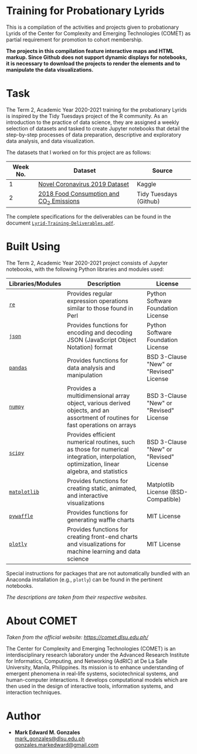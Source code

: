 # Training for Probationary Lyrids

This is a compilation of the activities and projects given to probationary Lyrids of the Center for Complexity and Emerging Technologies (COMET) as partial requirement for promotion to cohort membership. 

**The projects in this compilation feature interactive maps and HTML markup. Since Github does not support dynamic displays for notebooks, it is necessary to download the projects to render the elements and to manipulate the data visualizations.**

# Task

The Term 2, Academic Year 2020-2021 training for the probationary Lyrids is inspired by the Tidy Tuesdays project of the R community. As an introduction to the practice of data science, they are assigned a weekly selection of datasets and tasked to create Jupyter notebooks that detail the step-by-step processes of data preparation, descriptive and exploratory data analysis, and data visualization. 

The datasets that I worked on for this project are as follows:

Week No. | Dataset | Source
--- | --- | ---
1 | <a href = "https://www.kaggle.com/sudalairajkumar/novel-corona-virus-2019-dataset">Novel Coronavirus 2019 Dataset</a> | Kaggle
2 | <a href = "https://github.com/rfordatascience/tidytuesday/tree/master/data/2020/2020-02-18">2018 Food Consumption and CO<sub>2</sub> Emissions</a> | Tidy Tuesdays (Github)

The complete specifications for the deliverables can be found in the document <a href = "https://github.com/memgonzales/lyrid-training/blob/master/Lyrid-Training-Deliverables.pdf"><code>Lyrid-Training-Deliverables.pdf</code></a>.

# Built Using

The Term 2, Academic Year 2020-2021 project consists of Jupyter notebooks, with the following Python libraries and modules used:

Libraries/Modules | Description | License
--- | ---| ---
<a href = "https://docs.python.org/3/library/re.html"><code>re</code></a> | Provides regular expression operations similar to those found in Perl | Python Software Foundation License
<a href = "https://docs.python.org/3/library/json.html"><code>json</code></a> | Provides functions for encoding and decoding JSON (JavaScript Object Notation) format | Python Software Foundation License
<a href = "https://pandas.pydata.org/"><code>pandas</code></a> | Provides functions for data analysis and manipulation | BSD 3-Clause "New" or "Revised" License
<a href = "https://numpy.org/"><code>numpy</code></a> | Provides a multidimensional array object, various derived objects, and an assortment of routines for fast operations on arrays | BSD 3-Clause "New" or "Revised" License
<a href = "https://www.scipy.org/"><code>scipy</code></a> | Provides efficient numerical routines, such as those for numerical integration, interpolation, optimization, linear algebra, and statistics | BSD 3-Clause "New" or "Revised" License
<a href = "https://matplotlib.org/"><code>matplotlib</code></a> | Provides functions for creating static, animated, and interactive visualizations | Matplotlib License (BSD-Compatible)
<a href = "https://pywaffle.readthedocs.io/en/latest/"><code>pywaffle</code></a> | Provides functions for generating waffle charts | MIT License
<a href = "https://plotly.com"><code>plotly</code></a> | Provides functions for creating front-end charts and visualizations for machine learning and data science | MIT License

Special instructions for packages that are not automatically bundled with an Anaconda installation (e.g., <code>plotly</code>) can be found in the pertinent notebooks.

*The descriptions are taken from their respective websites.*

# About COMET

*Taken from the official website: https://comet.dlsu.edu.ph/*

The Center for Complexity and Emerging Technologies (COMET) is an interdisciplinary research laboratory under the Advanced Research Institute for Informatics, Computing, and Networking (AdRIC) at De La Salle University, Manila, Philippines. Its mission is to enhance understanding of emergent phenomena in real-life systems, sociotechnical systems, and human-computer interactions. It develops computational models which are then used in the design of interactive tools, information systems, and interaction techniques.

# Author
- **Mark Edward M. Gonzales** <br/>
  mark_gonzales@dlsu.edu.ph <br/>
  gonzales.markedward@gmail.com

